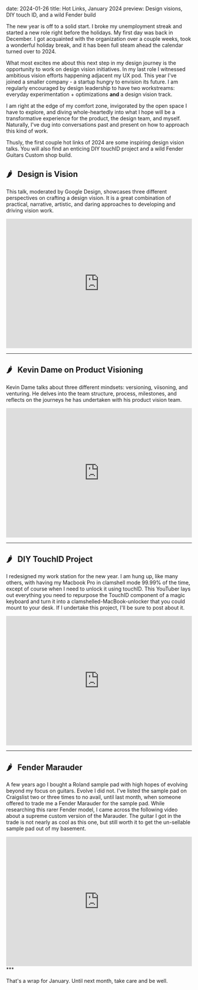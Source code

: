 date: 2024-01-26
title:  Hot Links, January 2024
preview: Design visions, DIY touch ID, and a wild Fender build 

The new year is off to a solid start. I broke my unemployment streak and started a new role right before the holidays. My first day was back in December. I got acquainted with the organization over a couple weeks, took a wonderful holiday break, and it has been full steam ahead the calendar turned over to 2024. 

What most excites me about this next step in my design journey is the opportunity to work on design vision initiatives. In my last role I witnessed ambitious vision efforts happening adjacent my UX pod. This year I've joined a smaller company - a startup hungry to envision its future. I am regularly encouraged by design leadership to have two workstreams: everyday experimentation + optimizations **and** a design vision track.

I am right at the edge of my comfort zone, invigorated by the open space I have to explore, and diving whole-heartedly into what I hope will be a transformative experience for the product, the design team, and myself. Naturally, I've dug into conversations past and present on how to approach this kind of work. 

Thusly, the first couple hot links of 2024 are some inspiring design vision talks. You will also find an enticing DIY touchID project and a wild Fender Guitars Custom shop build. 

## 🌶️ &nbsp; Design is Vision
This talk, moderated by Google Design, showcases three different perspectives on crafting a design vision. It is a great combination of practical, narrative, artistic, and daring approaches to developing and driving vision work. 
<iframe width="100%" height="350" src="https://www.youtube.com/embed/9ZVR07vlj6o?si=W6RYmzh96mM15Rba" title="YouTube video player" frameborder="0" allow="accelerometer; autoplay; clipboard-write; encrypted-media; gyroscope; picture-in-picture; web-share" allowfullscreen></iframe>

***

## 🌶️ &nbsp; Kevin Dame on Product Visioning
Kevin Dame talks about three different mindsets: versioning, viisoning, and venturing. He delves into the team structure, process, milestones, and reflects on the journeys he has undertaken with his product vision team.
<iframe width="100%" height="350" src="https://www.youtube.com/embed/fMCc89kO5BI?si=YouA0YZTVkUpt8XQ" title="YouTube video player" frameborder="0" allow="accelerometer; autoplay; clipboard-write; encrypted-media; gyroscope; picture-in-picture; web-share" allowfullscreen></iframe>

***

## 🌶️ &nbsp; DIY TouchID Project
I redesigned my work station for the new year. I am hung up, like many others, with having my Macbook Pro in clamshell mode 99.99% of the time, except of course when I need to unlock it using touchID. This YouTuber lays out everything you need to repurpose the TouchID component of a magic keyboard and turn it into a clamshelled-MacBook-unlocker that you could mount to your desk. If I undertake this project, I'll be sure to post about it. 
<iframe width="100%" height="350" src="https://www.youtube.com/embed/hz9Ek6fxX48?si=20qmgR01Q6bXH64E" title="YouTube video player" frameborder="0" allow="accelerometer; autoplay; clipboard-write; encrypted-media; gyroscope; picture-in-picture; web-share" allowfullscreen></iframe>

***

## 🌶️ &nbsp; Fender Marauder
A few years ago I bought a Roland sample pad with high hopes of evolving beyond my focus on guitars. Evolve I did not. I've listed the sample pad on Craigslist two or three times to no avail, until last month, when someone offered to trade me a Fender Marauder for the sample pad. While researching this rarer Fender model, I came across the following video about a supreme custom version of the Marauder. The guitar I got in the trade is not nearly as cool as this one, but still worth it to get the un-sellable sample pad out of my basement. 
<iframe width="100%" height="350" src="https://www.youtube.com/embed/fCjMSjv-sAo?si=-QPu_J4R7LAQq8b7" title="YouTube video player" frameborder="0" allow="accelerometer; autoplay; clipboard-write; encrypted-media; gyroscope; picture-in-picture; web-share" allowfullscreen></iframe>
***

That's a wrap for January. Until next month, take care and be well.
 


